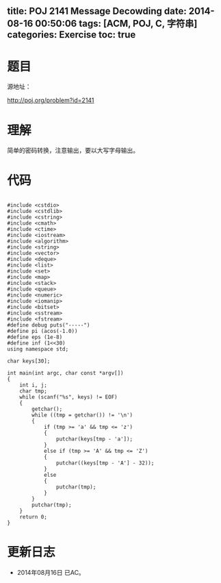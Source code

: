 title: POJ 2141 Message Decowding
date: 2014-08-16 00:50:06
tags: [ACM, POJ, C, 字符串]
categories: Exercise
toc: true
---
# 题目
源地址：

http://poj.org/problem?id=2141

# 理解
简单的密码转换，注意输出，要以大写字母输出。

<!-- more -->

# 代码

```

#include <cstdio>
#include <cstdlib>
#include <cstring>
#include <cmath>
#include <ctime>
#include <iostream>
#include <algorithm>
#include <string>
#include <vector>
#include <deque>
#include <list>
#include <set>
#include <map>
#include <stack>
#include <queue>
#include <numeric>
#include <iomanip>
#include <bitset>
#include <sstream>
#include <fstream>
#define debug puts("-----")
#define pi (acos(-1.0))
#define eps (1e-8)
#define inf (1<<30)
using namespace std;

char keys[30];

int main(int argc, char const *argv[])
{
    int i, j;
    char tmp;
    while (scanf("%s", keys) != EOF)
    {
        getchar();
        while ((tmp = getchar()) != '\n')
        {
            if (tmp >= 'a' && tmp <= 'z')
            {
                putchar(keys[tmp - 'a']);
            }
            else if (tmp >= 'A' && tmp <= 'Z')
            {
                putchar((keys[tmp - 'A'] - 32));
            }
            else
            {
                putchar(tmp);
            }
        }
        putchar(tmp);
    }
    return 0;
}

```

# 更新日志
- 2014年08月16日 已AC。